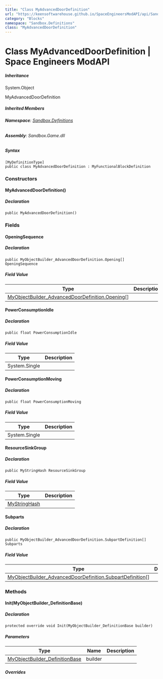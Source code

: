 ```yaml
---
title: "Class MyAdvancedDoorDefinition"
url: "https://keensoftwarehouse.github.io/SpaceEngineersModAPI/api/Sandbox.Definitions.MyAdvancedDoorDefinition.html"
category: "Blocks"
namespace: "Sandbox.Definitions"
class: "MyAdvancedDoorDefinition"
---
```


# Class MyAdvancedDoorDefinition | Space Engineers ModAPI

##### Inheritance

System.Object

MyAdvancedDoorDefinition

##### Inherited Members

###### **Namespace**: [Sandbox.Definitions](https://keensoftwarehouse.github.io/SpaceEngineersModAPI/api/Sandbox.Definitions.html)

###### **Assembly**: Sandbox.Game.dll

##### Syntax

```
[MyDefinitionType]
public class MyAdvancedDoorDefinition : MyFunctionalBlockDefinition
```

### Constructors

#### MyAdvancedDoorDefinition()

##### Declaration

```
public MyAdvancedDoorDefinition()
```

### Fields

#### OpeningSequence

##### Declaration

```
public MyObjectBuilder_AdvancedDoorDefinition.Opening[] OpeningSequence
```

##### Field Value

| Type | Description |
| --- | --- |
| [MyObjectBuilder\_AdvancedDoorDefinition.Opening](https://keensoftwarehouse.github.io/SpaceEngineersModAPI/api/Sandbox.Common.ObjectBuilders.Definitions.MyObjectBuilder_AdvancedDoorDefinition.Opening.html)\[\] |     |

#### PowerConsumptionIdle

##### Declaration

```
public float PowerConsumptionIdle
```

##### Field Value

| Type | Description |
| --- | --- |
| System.Single |     |

#### PowerConsumptionMoving

##### Declaration

```
public float PowerConsumptionMoving
```

##### Field Value

| Type | Description |
| --- | --- |
| System.Single |     |

#### ResourceSinkGroup

##### Declaration

```
public MyStringHash ResourceSinkGroup
```

##### Field Value

| Type | Description |
| --- | --- |
| [MyStringHash](https://keensoftwarehouse.github.io/SpaceEngineersModAPI/api/VRage.Utils.MyStringHash.html) |     |

#### Subparts

##### Declaration

```
public MyObjectBuilder_AdvancedDoorDefinition.SubpartDefinition[] Subparts
```

##### Field Value

| Type | Description |
| --- | --- |
| [MyObjectBuilder\_AdvancedDoorDefinition.SubpartDefinition](https://keensoftwarehouse.github.io/SpaceEngineersModAPI/api/Sandbox.Common.ObjectBuilders.Definitions.MyObjectBuilder_AdvancedDoorDefinition.SubpartDefinition.html)\[\] |     |

### Methods

#### Init(MyObjectBuilder\_DefinitionBase)

##### Declaration

```
protected override void Init(MyObjectBuilder_DefinitionBase builder)
```

##### Parameters

| Type | Name | Description |
| --- | --- | --- |
| [MyObjectBuilder\_DefinitionBase](https://keensoftwarehouse.github.io/SpaceEngineersModAPI/api/VRage.Game.MyObjectBuilder_DefinitionBase.html) | builder |     |

##### Overrides